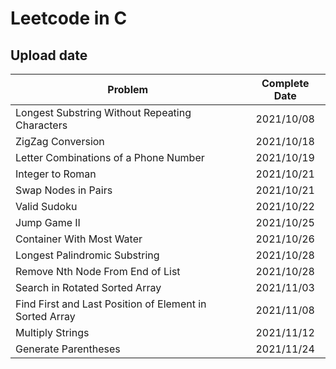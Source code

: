 # Leetcode in C

## Upload date  
| Problem | Complete Date |  
| --- | :---: | 
| Longest Substring Without Repeating Characters | 2021/10/08 |  
| ZigZag Conversion | 2021/10/18 |  
| Letter Combinations of a Phone Number | 2021/10/19 |  
| Integer to Roman | 2021/10/21 |  
| Swap Nodes in Pairs | 2021/10/21 |  
| Valid Sudoku | 2021/10/22 |  
| Jump Game II | 2021/10/25 |  
| Container With Most Water | 2021/10/26 |  
| Longest Palindromic Substring | 2021/10/28 |
| Remove Nth Node From End of List | 2021/10/28 |
| Search in Rotated Sorted Array | 2021/11/03 |
| Find First and Last Position of Element in Sorted Array | 2021/11/08|
| Multiply Strings | 2021/11/12 |
| Generate Parentheses | 2021/11/24 | 
